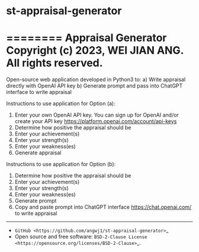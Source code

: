 # st-appraisal-generator
 
========
Appraisal Generator
Copyright (c) 2023, WEI JIAN ANG.
All rights reserved.
========

Open-source web application developed in Python3 to: 
a) Write appraisal directly with OpenAI API key
b) Generate prompt and pass into ChatGPT interface to write appraisal


Instructions to use application for Option (a):
1. Enter your own OpenAI API key. You can sign up for OpenAI and/or create your API key <https://platform.openai.com/account/api-keys>
2. Determine how positive the appraisal should be
3. Enter your achievement(s)
4. Enter your strength(s)
5. Enter your weakness(es)
6. Generate appraisal

Instructions to use application for Option (b):
1. Determine how positive the appraisal should be
2. Enter your achievement(s)
3. Enter your strength(s)
4. Enter your weakness(es)
5. Generate prompt
6. Copy and paste prompt into ChatGPT interface <https://chat.openai.com/> to write appraisal
 
--------

* `GitHub <https://github.com/angwj1/st-appraisal-generator>`_ 
* Open source and free software: `BSD-2-Clause License <https://opensource.org/licenses/BSD-2-Clause>`_.

